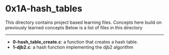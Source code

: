 # 0x1A-hash_tables
This directory contains project based learning files.
Concepts here build on previously learned concepts
Below is a list of files in this directory

---
- **0-hash_table_create.c**: a function that creates a hash table.
- **1-djb2.c**: a hash function implementing the djb2 algorithm
